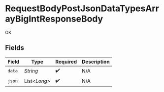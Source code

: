 # RequestBodyPostJsonDataTypesArrayBigIntResponseBody

OK


## Fields

| Field              | Type               | Required           | Description        |
| ------------------ | ------------------ | ------------------ | ------------------ |
| `data`             | *String*           | :heavy_check_mark: | N/A                |
| `json`             | List<*Long*>       | :heavy_check_mark: | N/A                |